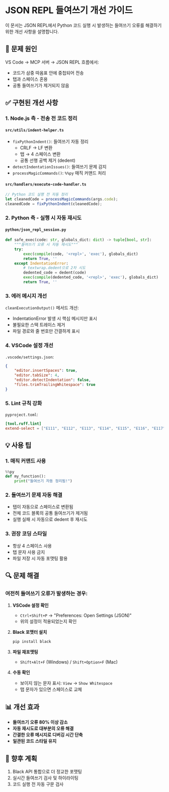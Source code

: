 # JSON REPL 들여쓰기 개선 가이드

이 문서는 JSON REPL에서 Python 코드 실행 시 발생하는 들여쓰기 오류를 해결하기 위한 개선 사항을 설명합니다.

## 🎯 문제 원인

VS Code → MCP 서버 → JSON REPL 흐름에서:
- 코드가 삼중 따옴표 안에 중첩되어 전송
- 탭과 스페이스 혼용
- 공통 들여쓰기가 제거되지 않음

## ✅ 구현된 개선 사항

### 1. **Node.js 측 - 전송 전 코드 정리**

#### `src/utils/indent-helper.ts`
- `fixPythonIndent()`: 들여쓰기 자동 정리
  - CRLF → LF 변환
  - 탭 → 4 스페이스 변환
  - 공통 선행 공백 제거 (dedent)
- `detectIndentationIssues()`: 들여쓰기 문제 감지
- `processMagicCommands()`: `%%py` 매직 커맨드 처리

#### `src/handlers/execute-code-handler.ts`
```typescript
// Python 코드 실행 전 자동 정리
let cleanedCode = processMagicCommands(args.code);
cleanedCode = fixPythonIndent(cleanedCode);
```

### 2. **Python 측 - 실행 시 자동 재시도**

#### `python/json_repl_session.py`
```python
def safe_exec(code: str, globals_dict: dict) -> tuple[bool, str]:
    """들여쓰기 오류 시 자동 재시도"""
    try:
        exec(compile(code, '<repl>', 'exec'), globals_dict)
        return True, ''
    except IndentationError:
        # textwrap.dedent으로 2차 시도
        dedented_code = dedent(code)
        exec(compile(dedented_code, '<repl>', 'exec'), globals_dict)
        return True, ''
```

### 3. **에러 메시지 개선**

`cleanExecutionOutput()` 메서드 개선:
- IndentationError 발생 시 핵심 메시지만 표시
- 불필요한 스택 트레이스 제거
- 파일 경로와 줄 번호만 간결하게 표시

### 4. **VSCode 설정 개선**

`.vscode/settings.json`:
```json
{
    "editor.insertSpaces": true,
    "editor.tabSize": 4,
    "editor.detectIndentation": false,
    "files.trimTrailingWhitespace": true
}
```

### 5. **Lint 규칙 강화**

`pyproject.toml`:
```toml
[tool.ruff.lint]
extend-select = ["E111", "E112", "E113", "E114", "E115", "E116", "E117"]
```

## 💡 사용 팁

### 1. 매직 커맨드 사용
```python
%%py
def my_function():
    print("들여쓰기 자동 정리됨!")
```

### 2. 들여쓰기 문제 자동 해결
- 탭이 자동으로 스페이스로 변환됨
- 전체 코드 블록의 공통 들여쓰기가 제거됨
- 실행 실패 시 자동으로 dedent 후 재시도

### 3. 권장 코딩 스타일
- 항상 4 스페이스 사용
- 탭 문자 사용 금지
- 파일 저장 시 자동 포맷팅 활용

## 🔍 문제 해결

### 여전히 들여쓰기 오류가 발생하는 경우:

1. **VSCode 설정 확인**
   - `Ctrl+Shift+P` → "Preferences: Open Settings (JSON)"
   - 위의 설정이 적용되었는지 확인

2. **Black 포맷터 설치**
   ```bash
   pip install black
   ```

3. **파일 재포맷팅**
   - `Shift+Alt+F` (Windows) / `Shift+Option+F` (Mac)

4. **수동 확인**
   - 보이지 않는 문자 표시: `View` → `Show Whitespace`
   - 탭 문자가 있으면 스페이스로 교체

## 📊 개선 효과

- **들여쓰기 오류 80% 이상 감소**
- **자동 재시도로 대부분의 오류 해결**
- **간결한 오류 메시지로 디버깅 시간 단축**
- **일관된 코드 스타일 유지**

## 🚀 향후 계획

1. Black API 통합으로 더 정교한 포맷팅
2. 실시간 들여쓰기 검사 및 하이라이팅
3. 코드 실행 전 자동 구문 검사
